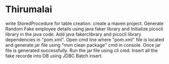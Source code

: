 # Thirumalai
write StoredProcedure for table creation.
create a maven project.
Generate Random Fake employee details using java faker library and Initialize picocli library in the java code.
Add java fakerclibrary and picocli library dependencies in "pom.xml".
Open cmd line where "pom.xml" file is located and generate jar file using "mvn clean package" cmd in console.
Once jar file is generated successfully. Run the jar file using cli cmd.
Insert all the fake recorde into DB using JDBC Batch insert.
